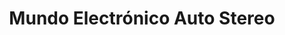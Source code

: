 ---
title: "Mundo Electrónico Auto Stereo"
url: /quetzaltenango/mundo-electronico-auto-stereo/
shop: Elektronik
---